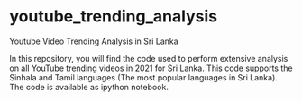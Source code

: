 # youtube_trending_analysis
Youtube Video Trending Analysis in Sri Lanka

In this repository, you will find the code used to perform extensive analysis on all YouTube trending videos in  2021  for Sri Lanka.
This code supports the Sinhala and Tamil languages (The most popular languages in Sri Lanka).
The code is available as ipython notebook.
